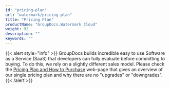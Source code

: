 ```yaml
---
id: "pricing-plan"
url: "watermark/pricing-plan"
title: "Pricing Plan"
productName: "GroupDocs.Watermark Cloud"
weight: 92
description: ""
keywords: ""
---
```


{{< alert style="info" >}}
GroupDocs builds incredible easy to use Software as a Service (SaaS) that developers can fully evaluate before committing to buying. To do this, we rely on a slightly different sales model. Please check the [Pricing Plan and How to Purchase](https://purchase.groupdocs.cloud/buy) web-page that gives an overview of our single pricing plan and why there are no "upgrades" or "downgrades".
{{< /alert >}}